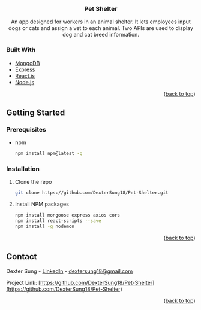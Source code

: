 <div id="top"></div>

<br />
<div align="center">

<h3 align="center">Pet Shelter</h3>

  <p align="center">
    An app designed for workers in an animal shelter. It lets employees input dogs or cats and assign a vet to each animal. Two APIs are 
    used to display dog and cat breed information.
  </p>
</div>


### Built With


* [MongoDB](https://www.mongodb.com/)
* [Express](https://expressjs.com/)
* [React.js](https://reactjs.org/)
* [Node.js](https://nodejs.org/en/)

<p align="right">(<a href="#top">back to top</a>)</p>



<!-- GETTING STARTED -->
## Getting Started

### Prerequisites

* npm
  ```sh
  npm install npm@latest -g
  ```

### Installation

1. Clone the repo
   ```sh
   git clone https://github.com/DexterSung18/Pet-Shelter.git
   ```
2. Install NPM packages
   ```sh
   npm install mongoose express axios cors
   npm install react-scripts --save
   npm install -g nodemon
   ```

<p align="right">(<a href="#top">back to top</a>)</p>


<!-- CONTACT -->
## Contact

Dexter Sung - [LinkedIn](https://www.linkedin.com/in/dexter-sung/) - dextersung18@gmail.com

Project Link: [https://github.com/DexterSung18/Pet-Shelter](https://github.com/DexterSung18/Pet-Shelter)

<p align="right">(<a href="#top">back to top</a>)</p>



